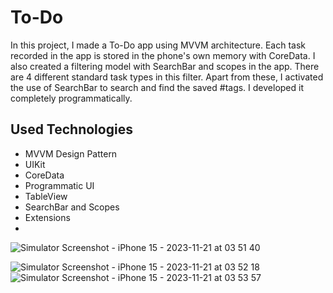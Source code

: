 # To-Do
In this project, I made a To-Do app using MVVM architecture. 
Each task recorded in the app is stored in the phone's own memory with CoreData. I also created a filtering model with SearchBar and scopes in the app. There are 4 different standard task types in this filter. Apart from these, I activated the use of SearchBar to search and find the saved #tags.  I developed it completely programmatically. 

## Used Technologies
- MVVM Design Pattern
- UIKit
- CoreData
- Programmatic UI
- TableView
- SearchBar and Scopes
- Extensions
-
![Simulator Screenshot - iPhone 15 - 2023-11-21 at 03 51 40](https://github.com/sukrusimsek/To-Do/assets/107575752/836a2e09-6b4b-401f-a7c4-2ba0c1224403)

![Simulator Screenshot - iPhone 15 - 2023-11-21 at 03 52 18](https://github.com/sukrusimsek/To-Do/assets/107575752/916d38b6-6aa3-4696-9127-488a739694d1)
![Simulator Screenshot - iPhone 15 - 2023-11-21 at 03 53 57](https://github.com/sukrusimsek/To-Do/assets/107575752/9409f8ae-92b7-43ee-9356-a69ff6466f80)
